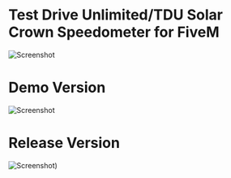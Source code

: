 # Test Drive Unlimited/TDU Solar Crown Speedometer for FiveM

![Screenshot](https://i.ibb.co/gtPKPYh/TDUSCXFive-M.png)


# Demo Version

![Screenshot](https://i.ibb.co/GMx55n9/TDUSCDemo-Five-M.jpg)

# Release Version

![Screenshot](https://i.ibb.co/NrvQhpN/TDUSCRelease-Five-M.jpg))

